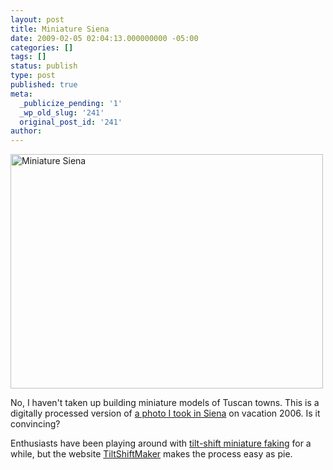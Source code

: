```yaml
---
layout: post
title: Miniature Siena
date: 2009-02-05 02:04:13.000000000 -05:00
categories: []
tags: []
status: publish
type: post
published: true
meta:
  _publicize_pending: '1'
  _wp_old_slug: '241'
  original_post_id: '241'
author: 
---
```

<a href="http://www.flickr.com/photos/matthewsim/3254717752/" title="Miniature Siena by matthewsim, on Flickr"><img src="http://farm4.static.flickr.com/3439/3254717752_9d2f6d751d.jpg" width="500" height="375" alt="Miniature Siena" /></a>

No, I haven't taken up building miniature models of Tuscan towns.  This is a digitally processed version of <a href="http://www.flickr.com/photos/matthewsim/154790668/">a photo I took in Siena</a> on vacation 2006.  Is it convincing?

Enthusiasts have been playing around with <a href="http://en.wikipedia.org/wiki/Tilt-shift_miniature_faking">tilt-shift miniature faking</a> for a while, but the website <a href="http://tiltshiftmaker.com/">TiltShiftMaker</a> makes the process easy as pie.
